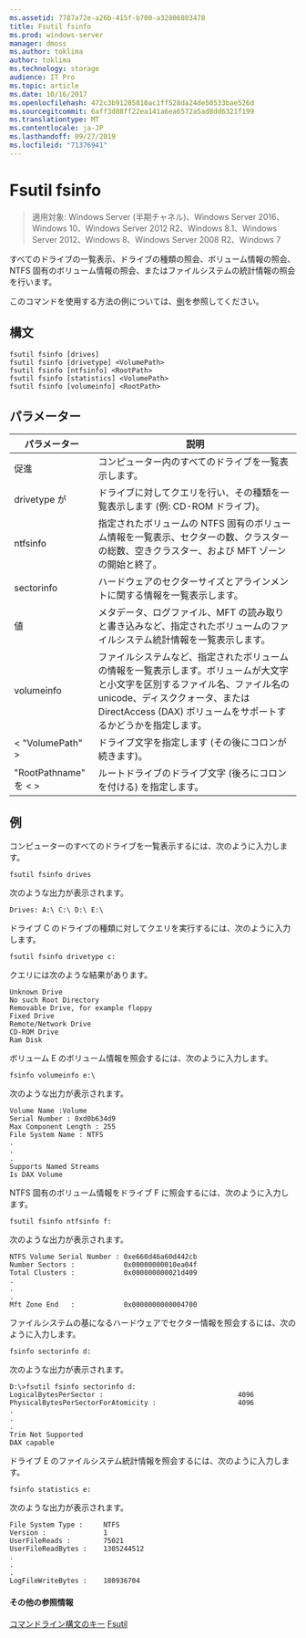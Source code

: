 ```yaml
---
ms.assetid: 7787a72e-a26b-415f-b700-a32806803478
title: Fsutil fsinfo
ms.prod: windows-server
manager: dmoss
ms.author: toklima
author: toklima
ms.technology: storage
audience: IT Pro
ms.topic: article
ms.date: 10/16/2017
ms.openlocfilehash: 472c3b91285810ac1ff528da24de50533bae526d
ms.sourcegitcommit: 6aff3d88ff22ea141a6ea6572a5ad8dd6321f199
ms.translationtype: MT
ms.contentlocale: ja-JP
ms.lasthandoff: 09/27/2019
ms.locfileid: "71376941"
---
```

# <a name="fsutil-fsinfo"></a>Fsutil fsinfo
>適用対象: Windows Server (半期チャネル)、Windows Server 2016、Windows 10、Windows Server 2012 R2、Windows 8.1、Windows Server 2012、Windows 8、Windows Server 2008 R2、Windows 7

すべてのドライブの一覧表示、ドライブの種類の照会、ボリューム情報の照会、NTFS 固有のボリューム情報の照会、またはファイルシステムの統計情報の照会を行います。

このコマンドを使用する方法の例については、[例](#BKMK_examples)を参照してください。

## <a name="syntax"></a>構文

```
fsutil fsinfo [drives]
fsutil fsinfo [drivetype] <VolumePath>
fsutil fsinfo [ntfsinfo] <RootPath>
fsutil fsinfo [statistics] <VolumePath>
fsutil fsinfo [volumeinfo] <RootPath>
```

## <a name="parameters"></a>パラメーター

|パラメーター|説明|
|-------------|---------------|
|促進|コンピューター内のすべてのドライブを一覧表示します。|
|drivetype が|ドライブに対してクエリを行い、その種類を一覧表示します (例: CD-ROM ドライブ)。|
|ntfsinfo|指定されたボリュームの NTFS 固有のボリューム情報を一覧表示、セクターの数、クラスターの総数、空きクラスター、および MFT ゾーンの開始と終了。|
|sectorinfo|ハードウェアのセクターサイズとアラインメントに関する情報を一覧表示します。|
|値|メタデータ、ログファイル、MFT の読み取りと書き込みなど、指定されたボリュームのファイルシステム統計情報を一覧表示します。|
|volumeinfo|ファイルシステムなど、指定されたボリュームの情報を一覧表示します。ボリュームが大文字と小文字を区別するファイル名、ファイル名の unicode、ディスククォータ、または DirectAccess (DAX) ボリュームをサポートするかどうかを指定します。|
|< "VolumePath" >|ドライブ文字を指定します (その後にコロンが続きます)。|
|"RootPathname" を < >|ルートドライブのドライブ文字 (後ろにコロンを付ける) を指定します。|

## <a name="BKMK_examples"></a>例
コンピューターのすべてのドライブを一覧表示するには、次のように入力します。

```
fsutil fsinfo drives
```

次のような出力が表示されます。

```
Drives: A:\ C:\ D:\ E:\       
```

ドライブ C のドライブの種類に対してクエリを実行するには、次のように入力します。

```
fsutil fsinfo drivetype c:
```

クエリには次のような結果があります。

```
Unknown Drive
No such Root Directory
Removable Drive, for example floppy
Fixed Drive
Remote/Network Drive
CD-ROM Drive
Ram Disk
```

ボリューム E のボリューム情報を照会するには、次のように入力します。

```
fsinfo volumeinfo e:\
```

次のような出力が表示されます。

```
Volume Name :Volume
Serial Number : 0xd0b634d9
Max Component Length : 255
File System Name : NTFS
.
.
.
Supports Named Streams
Is DAX Volume
```

NTFS 固有のボリューム情報をドライブ F に照会するには、次のように入力します。

```
fsutil fsinfo ntfsinfo f:
```

次のような出力が表示されます。

```
NTFS Volume Serial Number : 0xe660d46a60d442cb
Number Sectors :            0x00000000010ea04f
Total Clusters :            0x000000000021d409
.
.
.
Mft Zone End   :            0x0000000000004700       
```

ファイルシステムの基になるハードウェアでセクター情報を照会するには、次のように入力します。

```
fsinfo sectorinfo d:
```

次のような出力が表示されます。

```
D:\>fsutil fsinfo sectorinfo d:
LogicalBytesPerSector :                                 4096
PhysicalBytesPerSectorForAtomicity :                    4096
.
.
.
Trim Not Supported
DAX capable
```

ドライブ E のファイルシステム統計情報を照会するには、次のように入力します。

```
fsinfo statistics e:
```

次のような出力が表示されます。

```
File System Type :     NTFS
Version :              1
UserFileReads :        75021
UserFileReadBytes :    1305244512
.
.
.
LogFileWriteBytes :    180936704       
```

#### <a name="additional-references"></a>その他の参照情報
[コマンドライン構文のキー](Command-Line-Syntax-Key.md)
[Fsutil](Fsutil.md)


